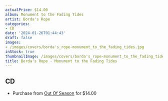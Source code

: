 ```yaml
---
actualPrice: $14.00
album: Monument to the Fading Tides
artist: Borda's Rope
categories:
- CD
date: '2024-01-26T01:44:43'
draft: false
images:
- /images/covers/borda's_rope-monument_to_the_fading_tides.jpg
inStock: true
thumbnailImage: /images/covers/borda's_rope-monument_to_the_fading_tides-thumb.jpg
title: Borda's Rope - Monument to the Fading Tides
---
```


## CD
* Purchase from [Out Of Season](https://www.outofseasonlabel.com/products/bordas-rope-monument-to-the-fading-tides-cd) for $14.00
